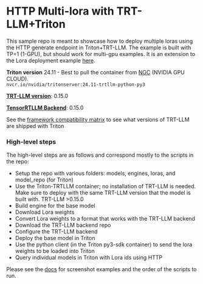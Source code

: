 # HTTP Multi-lora with TRT-LLM+Triton
This sample repo is meant to showcase how to deploy multiple loras using the HTTP generate endpoint in Triton+TRT-LLM. The example is built with TP=1 (1-GPU), but should work for multi-gpu examples.
It is an extension to the Lora deployment example [here](https://github.com/triton-inference-server/tensorrtllm_backend/blob/main/docs/lora.md).

**Triton version** 24.11 - Best to pull the container from [NGC](https://catalog.ngc.nvidia.com/orgs/nvidia/containers/tritonserver/tags) (NVIDIA GPU CLOUD).  
`nvcr.io/nvidia/tritonserver:24.11-trtllm-python-py3`  

[**TRT-LLM version**](https://catalog.ngc.nvidia.com/orgs/nvidia/containers/tritonserver/tags): 0.15.0  

[**TensorRTLLM Backend**](https://github.com/triton-inference-server/tensorrtllm_backend/tree/v0.15.0): 0.15.0  

See the [framework compatibility matrix](https://docs.nvidia.com/deeplearning/frameworks/support-matrix/index.html) to see what versions of TRT-LLM are shipped with Triton

### High-level steps
The high-level steps are as follows and correspond mostly to the scripts in the repo:

- Setup the repo with various folders: models, engines, loras, and model_repo (for Triton)
- Use the Triton-TRTLLM container; no installation of TRT-LLM is needed. Make sure to deploy with the same TRT-LLM version that the model is built with. TRT-LLM >0.15.0
- Build engine for the base model
- Download Lora weights
- Convert Lora weights to a format that works with the TRT-LLM backend
- Download the TRT-LLM backend repo
- Configure the TRT-LLM backend
- Deploy the base model in Triton
- Use the python client (in the Triton py3-sdk container) to send the lora weights to be loaded into Triton
- Query individual models in Triton with Lora ids using HTTP

Please see the [docs](./docs) for screenshot examples and the order of the scripts to run.

